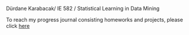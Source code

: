 Dürdane Karabacak/ IE 582 / Statistical Learning in Data Mining 

To reach my progress journal consisting homeworks and projects, please click [here](https://bu-ie-582.github.io/fall19-DurdaneKarabacak/)
